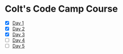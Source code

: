 # Colt's Code Camp Course

- [x] [Day 1](./day01)
- [x] [Day 2](./day02)
- [x] [Day 3](./day03)
- [ ] [Day 4](./day04)
- [ ] [Day 5](./day05)
